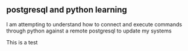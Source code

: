 ## postgresql and python learning

I am attempting to understand how to connect and execute commands through python against a remote postgresql to update my systems

This is a test